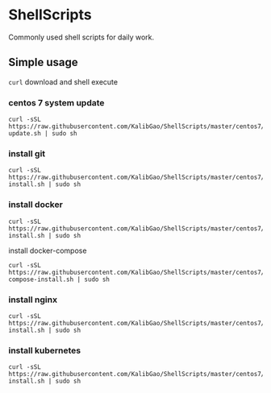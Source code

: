 # ShellScripts
Commonly used shell scripts for daily work.

## Simple usage

`curl` download and shell execute

### centos 7 system update 

```
curl -sSL https://raw.githubusercontent.com/KalibGao/ShellScripts/master/centos7/linux-update.sh | sudo sh 
```

### install git 

```
curl -sSL https://raw.githubusercontent.com/KalibGao/ShellScripts/master/centos7/git-install.sh | sudo sh
```

### install docker
```
curl -sSL https://raw.githubusercontent.com/KalibGao/ShellScripts/master/centos7/docker-install.sh | sudo sh
``` 

install docker-compose 
```
curl -sSL https://raw.githubusercontent.com/KalibGao/ShellScripts/master/centos7/docker-compose-install.sh | sudo sh
```

### install nginx

```
curl -sSL https://raw.githubusercontent.com/KalibGao/ShellScripts/master/centos7/nginx-install.sh | sudo sh
```

### install kubernetes 

```
curl -sSL https://raw.githubusercontent.com/KalibGao/ShellScripts/master/centos7/kubernetes-install.sh | sudo sh
```
